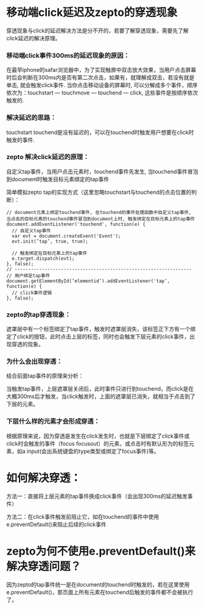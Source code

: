 # 移动端click延迟及zepto的穿透现象

穿透现象与click的延迟解决方法是分不开的，若要了解穿透现象，需要先了解click延迟的解决原理。

### 移动端click事件300ms的延迟现象的原因：

在最早iphone的safar浏览器中，为了实现触屏中双击放大效果，当用户点击屏幕时后会判断在300ms内是否有第二次点击，如果有，就理解成双击，若没有就是单击, 就会触发click事件. 当你点击移动设备的屏幕时, 可以分解成多个事件，顺序依次为：touchstart — touchmove — touchend — click, 这些事件是按顺序依次触发的.

### 解决延迟的思路：

touchstart touchend是没有延迟的，可以在touchend时触发用户想要在click时触发的事件.

### zepto 解决click延迟的原理：

自定义tap事件，当用户点击元素时，touchend事件先发生, 当touchend事件冒泡到document时触发目标元素绑定的tap事件

简单模拟zepto tap的实现方式（这里忽略touchstart与touchend的点击位置的判断）：

```
// document元素上绑定touchend事件, 在touchend的事件处理函数中自定义tap事件, 当点击的目标元素的touchend事件冒泡到document上时, 触发绑定在目标元素上的tap事件
document.addEventListener('touchend', function(e) {
  // 自定义tap事件
  var evt = document.createEvent('Event');
  evt.init(’tap’, true, true);

  // 触发绑定在目标元素上的tap事件
  e.target.dispatch(evt);
}, false);
// -----------------------------------------------------------------
// 用户绑定tap事件
document.getElementById(‘elementid’).addEventListener('tap’, function(e) {
  // click事件逻辑
}, false);
```

### zepto的tap穿透现象：

遮罩层中有一个标签绑定了tap事件，触发时遮罩层消失，该标签正下方有一个绑定了click的按钮，此时点击上层的标签，同时也会触发下层元素的click事件，出现穿透的现象。

### 为什么会出现穿透：

结合前面tap事件的原理来分析：

当触发tap事件，上层遮罩层关闭后，此时事件只进行到touchend，而click是在大概300ms后才触发，当click触发时，上面的遮罩层已消失，就相当于点击到了下层的元素。

### 下层什么样的元素才会形成穿透：

根据原理来说，因为穿透是发生在click发生时，也就是下层绑定了click事件或click时会触发的事件（focus focusout）的元素，或点击时有默认形为的标签元素，如a input(会出系统键盘的type类型或绑定了focus事件)等。

# 如何解决穿透：

方法一：直接将上层元素的tap事件换成click事件（会出现300ms的延迟触发事件）

方法二：在click事件触发前阻止它，如在touchend的事件中使用e.preventDefault()来阻止后续的click事件

# zepto为何不使用e.preventDefault()来解决穿透问题？

因为zepto的tap事件统一是在document的touchend时触发的，若在这里使用e.preventDefault()，那页面上所有元素在touchend后触发的事件都不会被执行了。
